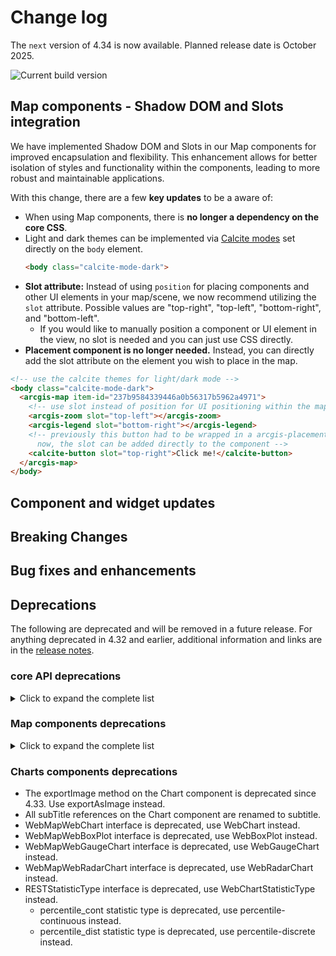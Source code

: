# Change log

The `next` version of 4.34 is now available. Planned release date is October 2025.

![Current build version](https://img.shields.io/npm/v/@arcgis/core/next?label=Current%20build)

## Map components - Shadow DOM and Slots integration

We have implemented Shadow DOM and Slots in our Map components for improved encapsulation and flexibility. This enhancement allows for better isolation of styles and functionality within the components, leading to more robust and maintainable applications.

With this change, there are a few **key updates** to be a aware of:
- When using Map components, there is **no longer a dependency on the core CSS**.
- Light and dark themes can be implemented via [Calcite modes](https://developers.arcgis.com/calcite-design-system/core-concepts/#modes) set directly on the `body` element.
  ```html
  <body class="calcite-mode-dark">
  ```
- **Slot attribute:** Instead of using `position` for placing components and other UI elements in your map/scene, we now recommend utilizing the `slot` attribute. Possible values are "top-right", "top-left", "bottom-right", and "bottom-left".
  - If you would like to manually position a component or UI element in the view, no slot is needed and you can just use CSS directly.
- **Placement component is no longer needed.** Instead, you can directly add the slot attribute on the element you wish to place in the map.

```html
<!-- use the calcite themes for light/dark mode -->
<body class="calcite-mode-dark">
  <arcgis-map item-id="237b9584339446a0b56317b5962a4971">
    <!-- use slot instead of position for UI positioning within the map or scene components -->
    <arcgis-zoom slot="top-left"></arcgis-zoom>
    <arcgis-legend slot="bottom-right"></arcgis-legend>
    <!-- previously this button had to be wrapped in a arcgis-placement component
      now, the slot can be added directly to the component -->
    <calcite-button slot="top-right">Click me!</calcite-button>
  </arcgis-map>
</body>
```

## Component and widget updates

## Breaking Changes

## Bug fixes and enhancements

## Deprecations

The following are deprecated and will be removed in a future release. For anything deprecated in 4.32 and earlier, additional information and links are in the [release notes](https://developers.arcgis.com/javascript/latest/release-notes/#deprecated-classes-properties-methods-events).

### core API deprecations

<details>
  <summary>Click to expand the complete list</summary>

The following are deprecated and will be removed in a future release:

- Accessor.watch deprecated since version 4.32. Use reactiveUtils.watch instead.
- AreaMeasurement3D deprecated since 4.33. Use the Area Measurement 3D component instead. For information on widget deprecation, read about Esri's move to web components.
- AreaMeasurement3DViewModel deprecated since 4.33. Use the Area Measurement 3D component or AreaMeasurementAnalysis instead. For information on widget deprecation, read about Esri's move to web components.
- BasemapGallery deprecated since 4.32. Use the Basemap Gallery component instead. For information on widget deprecation, read about Esri's move to web components.
- BasemapToggle deprecated since 4.32. Use the Basemap Toggle component instead. For information on widget deprecation, read about Esri's move to web components.
- BingMapsLayer deprecated since version 4.33.
- ButtonMenu deprecated since version 4.30, use TableMenuConfig, Calcite components - Dropdown, Calcite components - List, or Calcite components - Menu web components instead.
- ButtonMenuItem deprecated since version 4.30, use TableMenuItemConfig instead.
- ButtonMenuViewModel deprecated since version 4.30, use TableMenuConfig, Calcite components - Dropdown, Calcite components - List, or Calcite components - Menu web components instead.
- Circle.isSelfIntersecting deprecated since 4.33. Please use simplifyOperator.isSimple() instead.
- Compass deprecated since 4.32. Use the Compass component instead. For information on widget deprecation, read about Esri's move to web components.
- DirectionalPad deprecated since 4.32. Use the Directional Pad component instead. For information on widget deprecation, read about Esri's move to web components.
- DirectLineMeasurement3D deprecated since 4.33. Use the Direct Line Measurement 3D component instead. For information on widget deprecation, read about Esri's move to web components.
- DirectLineMeasurement3DViewModel deprecated since 4.33. Use the Direct Line Measurement 3D component or DirectLineMeasurementAnalysis instead. For information on widget deprecation, read about Esri's move to web components.
- Editor.deleteFeatureFromWorkflow deprecated since version 4.33. Use `deleteFeatures` instead.
- EditorViewModel.deleteFeatureFromWorkflow deprecated since version 4.33. Use `deleteFeatures` instead.
- FeatureTable.clearSelectionFilter deprecated since version 4.30. Use `filterBySelectionEnabled` or `objectIds` instead.
- FeatureTable.filterBySelection deprecated since version 4.30. Use `filterBySelectionEnabled` or `objectIds` instead.
- FeatureTableViewModel.clearSelectionFilter deprecated since version 4.30. Use `filterBySelectionEnabled` or `objectIds()` instead.
- FeatureTableViewModel.filterBySelection deprecated since version 4.30. Use `filterBySelectionEnabled` or `objectIds` instead.
- FieldColumn.name deprecated since version 4.30, use FieldColumn.fieldName instead.
- Fullscreen deprecated since 4.32. Use the Fullscreen component instead. For information on widget deprecation, read about Esri's move to web components.
- FullscreenViewModel deprecated since 4.33. Use the JavaScript Fullscreen API directly instead.
- geodesicUtils deprecated since version 4.33. Use geometry operators instead.
- GeographicTransformation deprecated since version 4.32. Use GeographicTransformation instead.
- GeographicTransformationStep deprecated since version 4.32. Use GeographicTransformationStep instead.
- geometry deprecated since version 4.32. Use unionTypes to import union types, or individual modules to import classes.
- geometryEngine deprecated since version 4.32. Use geometry operators instead.
- geometryEngineAsync deprecated since version 4.32. Use geometry operators instead. You can use the web workers to perform geometry operations in a separate thread, which can improve the performance. Options include using the SDK's worker utility, creating a custom worker, or using a helper library such as Comlink.
- Home deprecated since 4.32. Use the Home component instead. For information on widget deprecation, read about Esri's move to web components.
- ImageryLayer.fetchImage deprecated since version 4.33. Use ImageryLayer.fetchPixels instead.
- LineOfSight deprecated since 4.33. Use the Line Of Sight component instead. For information on widget deprecation, read about Esri's move to web components.
- LineOfSightViewModel deprecated since 4.33. Use the Line Of Sight component or LineOfSightAnalysis instead. For information on widget deprecation, read about Esri's move to web components.
- LineOfSightTarget deprecated since 4.33. Use the LineOfSightAnalysisTarget on LineOfSightAnalysis instead.
- LinkChartView.highlightOptions deprecated since version 4.32. Use the highlights property instead.
- Locate deprecated since 4.32. Use the Locate component instead. For information on widget deprecation, read about Esri's move to web components.
- MapView.highlightOptions deprecated since version 4.32. Use the highlights property instead.
- meshUtils.georeference deprecated since version 4.30. Use `convertVertexSpace` instead.
- meshUtils.ungeoreference deprecated since version 4.30. Use `convertVertexSpace` instead.
- Navigation.mouseWheelZoomEnabled deprecated since version 4.32. Use actionMap.mouseWheel instead.
- NavigationToggle deprecated since 4.32. Use the Navigation Toggle component instead. For information on widget deprecation, read about Esri's move to web components.
- NavigationToggleViewModel deprecated since 4.33. Use the Navigation Toggle component instead. For information on widget deprecation, read about Esri's move to web components.
- pointCloudRenderers deprecated since version 4.32. Use unionTypes to import union types, or individual modules to import classes.
- Polygon.isSelfIntersecting deprecated since 4.33. Please use simplifyOperator.isSimple() instead.
- Print deprecated since 4.33. Use the Print component instead. For information on widget deprecation, read about Esri's move to web components.
- projection deprecated since version 4.32. Use the projectOperator instead.
- rasterRenderers deprecated since version 4.32. Use unionTypes to import union types, or individual modules to import classes.
- RasterStretchRenderer.statistics deprecated since version 4.31. Use customStatistics instead.
- renderers deprecated since version 4.32. Use unionTypes to import union types, or individual modules to import classes.
- ScaleBar deprecated since 4.32. Use the Scale Bar component instead. For information on widget deprecation, read about Esri's move to web components.
- SceneView.highlightOptions deprecated since version 4.32. Use the highlights property instead.
- Search deprecated since 4.33. Use the Search component instead. For information on widget deprecation, read about Esri's move to web components.
- Slice deprecated since 4.33. Use the Slice component instead. For information on widget deprecation, read about Esri's move to web components.
- SliceViewModel deprecated since 4.33. Use the Slice component or SliceAnalysis instead. For information on widget deprecation, read about Esri's move to web components.
- Swipe deprecated since 4.32. Use the Swipe component instead. For information on widget deprecation, read about Esri's move to web components.
- symbols deprecated since version 4.32. Use unionTypes to import union types, or individual modules to import classes.
- The `"connectivity"` possible value for QueryAssociationsParameters.types is deprecated at 4.29. Please use `"junction-junction-connectivity"` instead.
- The following named `easing` presets on GoToOptions3D presets are deprecated at 4.33: `in-cubic`, `out-cubic`, `in-out-cubic`, `in-expo`, `out-expo`, `in-out-expo`, and `in-out-coast-quad`. Please use `cubic-in`, `cubic-out`, `cubic-in-out`, `expo-in`, `expo-out`, `expo-in-out`, and `quad-in-out-coast` instead.
- TimeExtent deprecated since version 4.31. Use TimeExtent instead.
- TimeInterval deprecated since version 4.31. Use TimeInterval instead.
- TimeZoneLabel deprecated since 4.33. Use the Time Zone Label component instead. For information on widget deprecation, read about Esri's move to web components.
- Track deprecated since 4.32. Use the Track component instead. For information on widget deprecation, read about Esri's move to web components.
- UtilityNetworkTrace.gdbVersion deprecated since version 4.31, gdbVersion will be removed and the gdbVersion of the UtilityNetwork will be consumed directly.
- UtilityNetworkTraceViewModel.gdbVersion deprecated since version 4.31, gdbVersion will be removed and the gdbVersion of the UtilityNetwork will be consumed directly.
- VersionManagementViewModel.versionIdentifierLookup deprecated since version 4.30. Use VersioningState instead.
- VersionManagementViewModel.versionInfoLookup deprecated since version 4.30. Use VersioningState instead.
- VersionManagementViewModel.versionManagementServiceLookup deprecated since version 4.30. Use VersioningState instead.
- VideoPlayer deprecated since 4.33. Use the Video Player component instead. For information on widget deprecation, read about Esri's move to web components.
- View2D.highlightOptions deprecated since version 4.32. Use the highlights property instead.
- Weather deprecated since 4.33. Use the Weather component instead. For information on widget deprecation, read about Esri's move to web components.
- WeatherViewModel deprecated since 4.33. Use the Weather component instead. For information on widget deprecation, read about Esri's move to web components.
- WebStyleSymbol.fetchCIMSymbol deprecated since version 4.33. Use `fetchSymbol` instead. Pass `{ acceptedFormats: "cim"] }` as options to [`fetchSymbol` to retrieve only CIM symbols.
- Zoom deprecated since 4.32. Use the Zoom component instead. For information on widget deprecation, read about Esri's move to web components.

</details>

### Map components deprecations

<details>
  <summary>Click to expand the complete list</summary>

- The `focusTrapEnabled` property on the Expand component is deprecated since 4.33. Use `focusTrapDisabled` instead.
- The `hideLastEditInfo` property on the Feature component is deprecated since 4.33. Use `hideLastEditedInfo` instead.
- The `addLayer` method on the Link Chart, Map, and Scene components is deprecated since 4.33. Use `element.map.add(layer)` instead.
- The `addLayers` method on the Link Chart, Map, and Scene components is deprecated since 4.33. Use `element.map.addMany([layer])` instead.
- The `addTable` method on the Map and Scene is deprecated since 4.33. Use `element.map.tables.add(table)` instead.
- The `addTables` method on the Map and Scene is deprecated since 4.33. Use `element.map.tables.addMany([table])` instead.
- The `arcgis-directline-measurement-3d` component is deprecated since 4.33. Use `arcgis-direct-line-measurement-3d` instead.
- The `highlightOptions` property on the Map and Scene is deprecated since 4.33. Use `highlights` instead.
- The `visibleElementsConnectivityAssociationsSettingsArrowsToggle` property on the Utility Network Associations component is deprecated since 4.32, use showConnectivityAssociationsSettingsArrowsToggle instead.
- The `visibleElementsConnectivityAssociationsSettingsCapSelect` property on the Utility Network Associations component is deprecated since 4.32, use showConnectivityAssociationsSettingsCapSelect instead.
- The `visibleElementsConnectivityAssociationsSettingsColorPicker` property on the Utility Network Associations component is deprecated since 4.32, use hideConnectivityAssociationsSettingsColorPicker instead.
- The `visibleElementsConnectivityAssociationsSettingsStylePicker` property on the Utility Network Associations component is deprecated since 4.32, use hideConnectivityAssociationsSettingsStylePicker instead.
- The `visibleElementsConnectivityAssociationsSettingsWidthInput` property on the Utility Network Associations component is deprecated since 4.32, use hideConnectivityAssociationsSettingsWidthInput instead.
- The `visibleElementsMaxAllowableAssociationsSlider` property on the Utility Network Associations component is deprecated since 4.32, use showMaxAllowableAssociationsSlider instead.
- The `visibleElementsStructuralAttachmentAssociationsSettingsArrowsToggle` property on the Utility Network Associations component is deprecated since 4.32, use showStructuralAttachmentAssociationsSettingsArrowsToggle instead.
- The `visibleElementsStructuralAttachmentAssociationsSettingsCapSelect` property on the Utility Network Associations component is deprecated since 4.32, use showStructuralAttachmentAssociationsSettingsCapSelect instead.
- The `visibleElementsStructuralAttachmentAssociationsSettingsColorPicker` property on the Utility Network Associations component is deprecated since 4.32, use hideStructuralAttachmentAssociationsSettingsColorPicker instead.
- The `visibleElementsStructuralAttachmentAssociationsSettingsStylePicker` property on the Utility Network Associations component is deprecated since 4.32, use hideStructuralAttachmentAssociationsSettingsStylePicker instead.
- The `visibleElementsStructuralAttachmentAssociationsSettingsWidthInput` property on the Utility Network Associations component is deprecated since 4.32, use hideStructuralAttachmentAssociationsSettingsWidthInput instead.

</details>

### Charts components deprecations

- The exportImage method on the Chart component is deprecated since 4.33. Use exportAsImage instead.
- All subTitle references on the Chart component are renamed to subtitle.
- WebMapWebChart interface is deprecated, use WebChart instead.
- WebMapWebBoxPlot interface is deprecated, use WebBoxPlot instead.
- WebMapWebGaugeChart interface is deprecated, use WebGaugeChart instead.
- WebMapWebRadarChart interface is deprecated, use WebRadarChart instead.
- RESTStatisticType interface is deprecated, use WebChartStatisticType instead.
  - percentile_cont statistic type is deprecated, use percentile-continuous instead.
  - percentile_dist statistic type is deprecated, use percentile-discrete instead.
